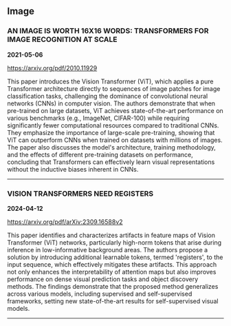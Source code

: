 ## Image



### AN IMAGE IS WORTH 16X16 WORDS: TRANSFORMERS FOR IMAGE RECOGNITION AT SCALE

**2021-05-06**

https://arxiv.org/pdf/2010.11929

This paper introduces the Vision Transformer (ViT), which applies a pure Transformer architecture directly to sequences of image patches for image classification tasks, challenging the dominance of convolutional neural networks (CNNs) in computer vision. The authors demonstrate that when pre-trained on large datasets, ViT achieves state-of-the-art performance on various benchmarks (e.g., ImageNet, CIFAR-100) while requiring significantly fewer computational resources compared to traditional CNNs. They emphasize the importance of large-scale pre-training, showing that ViT can outperform CNNs when trained on datasets with millions of images. The paper also discusses the model's architecture, training methodology, and the effects of different pre-training datasets on performance, concluding that Transformers can effectively learn visual representations without the inductive biases inherent in CNNs.

---

### VISION TRANSFORMERS NEED REGISTERS

**2024-04-12**

https://arxiv.org/pdf/arXiv:2309.16588v2

This paper identifies and characterizes artifacts in feature maps of Vision Transformer (ViT) networks, particularly high-norm tokens that arise during inference in low-informative background areas. The authors propose a solution by introducing additional learnable tokens, termed 'registers', to the input sequence, which effectively mitigates these artifacts. This approach not only enhances the interpretability of attention maps but also improves performance on dense visual prediction tasks and object discovery methods. The findings demonstrate that the proposed method generalizes across various models, including supervised and self-supervised frameworks, setting new state-of-the-art results for self-supervised visual models.

---